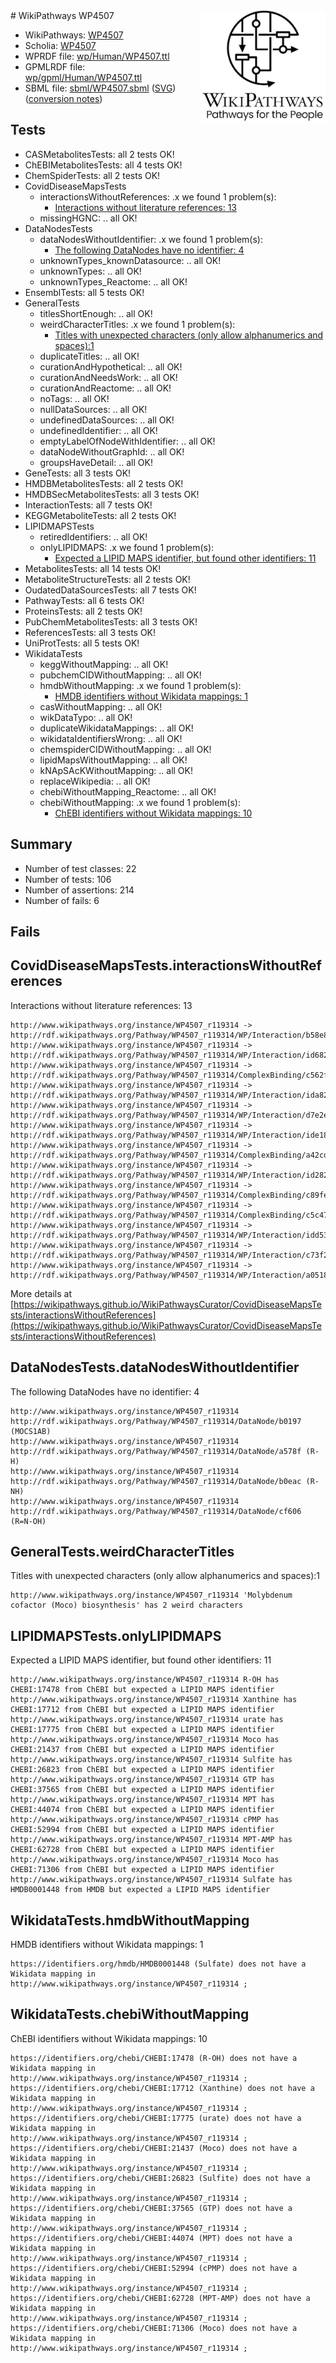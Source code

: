 <img style="float: right; width: 200px" src="../logo.png" />
# WikiPathways WP4507

* WikiPathways: [WP4507](https://identifiers.org/wikipathways:WP4507)
* Scholia: [WP4507](https://scholia.toolforge.org/wikipathways/WP4507)
* WPRDF file: [wp/Human/WP4507.ttl](../wp/Human/WP4507.ttl)
* GPMLRDF file: [wp/gpml/Human/WP4507.ttl](../wp/gpml/Human/WP4507.ttl)
* SBML file: [sbml/WP4507.sbml](../sbml/WP4507.sbml) ([SVG](../sbml/WP4507.svg)) ([conversion notes](../sbml/WP4507.txt))

## Tests
* CASMetabolitesTests: all 2 tests OK!
* ChEBIMetabolitesTests: all 4 tests OK!
* ChemSpiderTests: all 2 tests OK!
* CovidDiseaseMapsTests
    * interactionsWithoutReferences: .x we found 1 problem(s):
        * [Interactions without literature references: 13](#9701cce4)
    * missingHGNC: .. all OK!
* DataNodesTests
    * dataNodesWithoutIdentifier: .x we found 1 problem(s):
        * [The following DataNodes have no identifier: 4](#d2d32fa3)
    * unknownTypes_knownDatasource: .. all OK!
    * unknownTypes: .. all OK!
    * unknownTypes_Reactome: .. all OK!
* EnsemblTests: all 5 tests OK!
* GeneralTests
    * titlesShortEnough: .. all OK!
    * weirdCharacterTitles: .x we found 1 problem(s):
        * [Titles with unexpected characters (only allow alphanumerics and spaces):1](#fda87b3f)
    * duplicateTitles: .. all OK!
    * curationAndHypothetical: .. all OK!
    * curationAndNeedsWork: .. all OK!
    * curationAndReactome: .. all OK!
    * noTags: .. all OK!
    * nullDataSources: .. all OK!
    * undefinedDataSources: .. all OK!
    * undefinedIdentifier: .. all OK!
    * emptyLabelOfNodeWithIdentifier: .. all OK!
    * dataNodeWithoutGraphId: .. all OK!
    * groupsHaveDetail: .. all OK!
* GeneTests: all 3 tests OK!
* HMDBMetabolitesTests: all 2 tests OK!
* HMDBSecMetabolitesTests: all 3 tests OK!
* InteractionTests: all 7 tests OK!
* KEGGMetaboliteTests: all 2 tests OK!
* LIPIDMAPSTests
    * retiredIdentifiers: .. all OK!
    * onlyLIPIDMAPS: .x we found 1 problem(s):
        * [Expected a LIPID MAPS identifier, but found other identifiers: 11](#d0bfb679)
* MetabolitesTests: all 14 tests OK!
* MetaboliteStructureTests: all 2 tests OK!
* OudatedDataSourcesTests: all 7 tests OK!
* PathwayTests: all 6 tests OK!
* ProteinsTests: all 2 tests OK!
* PubChemMetabolitesTests: all 3 tests OK!
* ReferencesTests: all 3 tests OK!
* UniProtTests: all 5 tests OK!
* WikidataTests
    * keggWithoutMapping: .. all OK!
    * pubchemCIDWithoutMapping: .. all OK!
    * hmdbWithoutMapping: .x we found 1 problem(s):
        * [HMDB identifiers without Wikidata mappings: 1](#8860e69b)
    * casWithoutMapping: .. all OK!
    * wikDataTypo: .. all OK!
    * duplicateWikidataMappings: .. all OK!
    * wikidataIdentifiersWrong: .. all OK!
    * chemspiderCIDWithoutMapping: .. all OK!
    * lipidMapsWithoutMapping: .. all OK!
    * kNApSAcKWithoutMapping: .. all OK!
    * replaceWikipedia: .. all OK!
    * chebiWithoutMapping_Reactome: .. all OK!
    * chebiWithoutMapping: .x we found 1 problem(s):
        * [ChEBI identifiers without Wikidata mappings: 10](#71d54503)


## Summary

* Number of test classes: 22
* Number of tests: 106
* Number of assertions: 214
* Number of fails: 6

## Fails

<a name="9701cce4" />

## CovidDiseaseMapsTests.interactionsWithoutReferences

Interactions without literature references: 13
```
http://www.wikipathways.org/instance/WP4507_r119314 -> http://rdf.wikipathways.org/Pathway/WP4507_r119314/WP/Interaction/b58e8
http://www.wikipathways.org/instance/WP4507_r119314 -> http://rdf.wikipathways.org/Pathway/WP4507_r119314/WP/Interaction/id6823823e
http://www.wikipathways.org/instance/WP4507_r119314 -> http://rdf.wikipathways.org/Pathway/WP4507_r119314/ComplexBinding/c562f
http://www.wikipathways.org/instance/WP4507_r119314 -> http://rdf.wikipathways.org/Pathway/WP4507_r119314/WP/Interaction/ida829bffd
http://www.wikipathways.org/instance/WP4507_r119314 -> http://rdf.wikipathways.org/Pathway/WP4507_r119314/WP/Interaction/d7e2e
http://www.wikipathways.org/instance/WP4507_r119314 -> http://rdf.wikipathways.org/Pathway/WP4507_r119314/WP/Interaction/ide18e07b8
http://www.wikipathways.org/instance/WP4507_r119314 -> http://rdf.wikipathways.org/Pathway/WP4507_r119314/ComplexBinding/a42cd
http://www.wikipathways.org/instance/WP4507_r119314 -> http://rdf.wikipathways.org/Pathway/WP4507_r119314/WP/Interaction/id282bd339
http://www.wikipathways.org/instance/WP4507_r119314 -> http://rdf.wikipathways.org/Pathway/WP4507_r119314/ComplexBinding/c89fe
http://www.wikipathways.org/instance/WP4507_r119314 -> http://rdf.wikipathways.org/Pathway/WP4507_r119314/ComplexBinding/c5c47
http://www.wikipathways.org/instance/WP4507_r119314 -> http://rdf.wikipathways.org/Pathway/WP4507_r119314/WP/Interaction/idd53e6019
http://www.wikipathways.org/instance/WP4507_r119314 -> http://rdf.wikipathways.org/Pathway/WP4507_r119314/WP/Interaction/c73f2
http://www.wikipathways.org/instance/WP4507_r119314 -> http://rdf.wikipathways.org/Pathway/WP4507_r119314/WP/Interaction/a0518
```

More details at [https://wikipathways.github.io/WikiPathwaysCurator/CovidDiseaseMapsTests/interactionsWithoutReferences](https://wikipathways.github.io/WikiPathwaysCurator/CovidDiseaseMapsTests/interactionsWithoutReferences)

<a name="d2d32fa3" />

## DataNodesTests.dataNodesWithoutIdentifier

The following DataNodes have no identifier: 4
```
http://www.wikipathways.org/instance/WP4507_r119314 http://rdf.wikipathways.org/Pathway/WP4507_r119314/DataNode/b0197 (MOCS1AB)
http://www.wikipathways.org/instance/WP4507_r119314 http://rdf.wikipathways.org/Pathway/WP4507_r119314/DataNode/a578f (R-H)
http://www.wikipathways.org/instance/WP4507_r119314 http://rdf.wikipathways.org/Pathway/WP4507_r119314/DataNode/b0eac (R-NH)
http://www.wikipathways.org/instance/WP4507_r119314 http://rdf.wikipathways.org/Pathway/WP4507_r119314/DataNode/cf606 (R=N-OH)
```

<a name="fda87b3f" />

## GeneralTests.weirdCharacterTitles

Titles with unexpected characters (only allow alphanumerics and spaces):1
```
http://www.wikipathways.org/instance/WP4507_r119314 'Molybdenum cofactor (Moco) biosynthesis' has 2 weird characters
```

<a name="d0bfb679" />

## LIPIDMAPSTests.onlyLIPIDMAPS

Expected a LIPID MAPS identifier, but found other identifiers: 11
```
http://www.wikipathways.org/instance/WP4507_r119314 R-OH has CHEBI:17478 from ChEBI but expected a LIPID MAPS identifier
http://www.wikipathways.org/instance/WP4507_r119314 Xanthine has CHEBI:17712 from ChEBI but expected a LIPID MAPS identifier
http://www.wikipathways.org/instance/WP4507_r119314 urate has CHEBI:17775 from ChEBI but expected a LIPID MAPS identifier
http://www.wikipathways.org/instance/WP4507_r119314 Moco has CHEBI:21437 from ChEBI but expected a LIPID MAPS identifier
http://www.wikipathways.org/instance/WP4507_r119314 Sulfite has CHEBI:26823 from ChEBI but expected a LIPID MAPS identifier
http://www.wikipathways.org/instance/WP4507_r119314 GTP has CHEBI:37565 from ChEBI but expected a LIPID MAPS identifier
http://www.wikipathways.org/instance/WP4507_r119314 MPT has CHEBI:44074 from ChEBI but expected a LIPID MAPS identifier
http://www.wikipathways.org/instance/WP4507_r119314 cPMP has CHEBI:52994 from ChEBI but expected a LIPID MAPS identifier
http://www.wikipathways.org/instance/WP4507_r119314 MPT-AMP has CHEBI:62728 from ChEBI but expected a LIPID MAPS identifier
http://www.wikipathways.org/instance/WP4507_r119314 Moco has CHEBI:71306 from ChEBI but expected a LIPID MAPS identifier
http://www.wikipathways.org/instance/WP4507_r119314 Sulfate has HMDB0001448 from HMDB but expected a LIPID MAPS identifier
```

<a name="8860e69b" />

## WikidataTests.hmdbWithoutMapping

HMDB identifiers without Wikidata mappings: 1
```
https://identifiers.org/hmdb/HMDB0001448 (Sulfate) does not have a Wikidata mapping in http://www.wikipathways.org/instance/WP4507_r119314 ; 
```

<a name="71d54503" />

## WikidataTests.chebiWithoutMapping

ChEBI identifiers without Wikidata mappings: 10
```
https://identifiers.org/chebi/CHEBI:17478 (R-OH) does not have a Wikidata mapping in http://www.wikipathways.org/instance/WP4507_r119314 ; 
https://identifiers.org/chebi/CHEBI:17712 (Xanthine) does not have a Wikidata mapping in http://www.wikipathways.org/instance/WP4507_r119314 ; 
https://identifiers.org/chebi/CHEBI:17775 (urate) does not have a Wikidata mapping in http://www.wikipathways.org/instance/WP4507_r119314 ; 
https://identifiers.org/chebi/CHEBI:21437 (Moco) does not have a Wikidata mapping in http://www.wikipathways.org/instance/WP4507_r119314 ; 
https://identifiers.org/chebi/CHEBI:26823 (Sulfite) does not have a Wikidata mapping in http://www.wikipathways.org/instance/WP4507_r119314 ; 
https://identifiers.org/chebi/CHEBI:37565 (GTP) does not have a Wikidata mapping in http://www.wikipathways.org/instance/WP4507_r119314 ; 
https://identifiers.org/chebi/CHEBI:44074 (MPT) does not have a Wikidata mapping in http://www.wikipathways.org/instance/WP4507_r119314 ; 
https://identifiers.org/chebi/CHEBI:52994 (cPMP) does not have a Wikidata mapping in http://www.wikipathways.org/instance/WP4507_r119314 ; 
https://identifiers.org/chebi/CHEBI:62728 (MPT-AMP) does not have a Wikidata mapping in http://www.wikipathways.org/instance/WP4507_r119314 ; 
https://identifiers.org/chebi/CHEBI:71306 (Moco) does not have a Wikidata mapping in http://www.wikipathways.org/instance/WP4507_r119314 ; 
```

